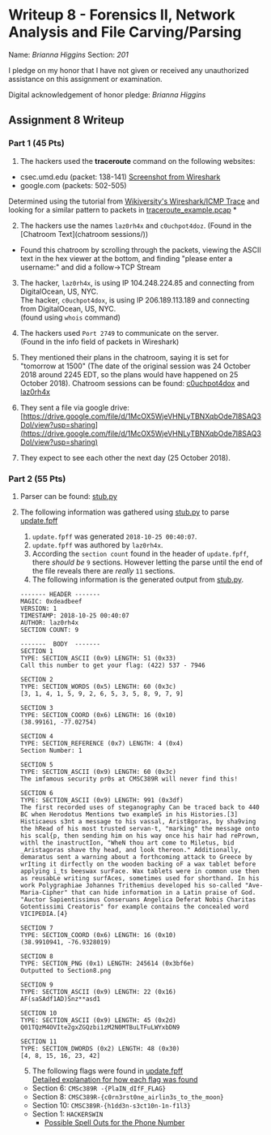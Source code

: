 Writeup 8 - Forensics II, Network Analysis and File Carving/Parsing
=====

Name: *Brianna Higgins*
Section: *201*

I pledge on my honor that I have not given or received any unauthorized assistance on this assignment or examination.

Digital acknowledgement of honor pledge: *Brianna Higgins*

## Assignment 8 Writeup

### Part 1 (45 Pts)
1. The hackers used the **traceroute** command on the following websites:   
  * csec.umd.edu (packet: 138-141)  [Screenshot from Wireshark ](images/wireshark_traceroute_csec.png)  
  * google.com (packets: 502-505)   

  Determined using the tutorial from [Wikiversity's Wireshark/ICMP Trace](https://en.wikiversity.org/wiki/Wireshark/ICMP_Trace) and looking for a similar pattern to packets in [traceroute_example.pcap](code/traceroute_example.pcap)
    *

2. The hackers use the names `laz0rh4x` and `c0uchpot4doz`.  (Found in the [Chatroom Text](chatroom sessions/))
  * Found this chatroom by scrolling through the packets, viewing the ASCII text in the hex viewer at the bottom, and finding "please enter a username:" and did a follow->TCP Stream

3. The hacker, `laz0rh4x`, is using IP 104.248.224.85 and connecting from DigitalOcean, US, NYC.   
The hacker, `c0uchpot4dox`, is using IP 206.189.113.189 and connecting from DigitalOcean, US, NYC.    
(found using `whois` command)  

4. The hackers used `Port 2749` to communicate on the server.   
  (Found in the info field of packets in Wireshark)

5. They mentioned their plans in the chatroom, saying it is set for "tomorrow at 1500" (The date of the original session was 24 October 2018 around 2245 EDT, so the plans would have happened on 25 October 2018).
Chatroom sessions can be found: [c0uchpot4dox](chatsessions/chatroom_session_c0c0uchpot4dox.txt) and [laz0rh4x](chatsessions/chatroom_session_laz0rh4x.txt)

6. They sent a file via google drive: [https://drive.google.com/file/d/1McOX5WjeVHNLyTBNXqbOde7l8SAQ3DoI/view?usp=sharing](https://drive.google.com/file/d/1McOX5WjeVHNLyTBNXqbOde7l8SAQ3DoI/view?usp=sharing)

7. They expect to see each other the next day (25 October 2018).

### Part 2 (55 Pts)

1. Parser can be found: [stub.py](code/stub.py)   

2. The following information was gathered using [stub.py](code/stub.py) to parse [update.fpff](code/update.fpff)
    1. `update.fpff` was generated `2018-10-25 00:40:07`.   
    2. `update.fpff` was authored by `laz0rh4x`.   
    3. According the `section count` found in the header of `update.fpff`, there *should be* `9` sections.  However letting the parse until the end of the file reveals there are *really* `11` sections.
    4. The following information is the generated output from [stub.py](code/stub.py).
    ```
    ------- HEADER -------
    MAGIC: 0xdeadbeef
    VERSION: 1
    TIMESTAMP: 2018-10-25 00:40:07
    AUTHOR: laz0rh4x
    SECTION COUNT: 9
    ```
    ```
    -------  BODY  -------
    SECTION 1
    TYPE: SECTION_ASCII (0x9) LENGTH: 51 (0x33)
    Call this number to get your flag: (422) 537 - 7946

    SECTION 2
    TYPE: SECTION_WORDS (0x5) LENGTH: 60 (0x3c)
    [3, 1, 4, 1, 5, 9, 2, 6, 5, 3, 5, 8, 9, 7, 9]

    SECTION 3
    TYPE: SECTION_COORD (0x6) LENGTH: 16 (0x10)
    (38.99161, -77.02754)

    SECTION 4
    TYPE: SECTION_REFERENCE (0x7) LENGTH: 4 (0x4)
    Section Number: 1

    SECTION 5
    TYPE: SECTION_ASCII (0x9) LENGTH: 60 (0x3c)
    The imfamous security pr0s at CMSC389R will never find this!

    SECTION 6
    TYPE: SECTION_ASCII (0x9) LENGTH: 991 (0x3df)
    The first recorded uses of steganography Can be traced back to 440 BC when Herodotus Mentions two exampleS in his Histories.[3] Histicaeus s3nt a message to his vassal, Arist8goras, by sha9ving the hRead of his most trusted servan-t, "marking" the message onto his scal{p, then sending him on his way once his hair had rePrown, withl the inastructIon, "WheN thou art come to Miletus, bid _Aristagoras shave thy head, and look thereon." Additionally, demaratus sent a warning about a forthcoming attack to Greece by wrIting it dirfectly on the wooden backing oF a wax tablet before applying i_ts beeswax surFace. Wax tablets were in common use then as reusabLe writing surfAces, sometimes used for shorthand. In his work Polygraphiae Johannes Trithemius developed his so-called "Ave-Maria-Cipher" that can hide information in a Latin praise of God. "Auctor Sapientissimus Conseruans Angelica Deferat Nobis Charitas Gotentissimi Creatoris" for example contains the concealed word VICIPEDIA.[4}

    SECTION 7
    TYPE: SECTION_COORD (0x6) LENGTH: 16 (0x10)
    (38.9910941, -76.9328019)

    SECTION 8
    TYPE: SECTION_PNG (0x1) LENGTH: 245614 (0x3bf6e)
    Outputted to Section8.png

    SECTION 9
    TYPE: SECTION_ASCII (0x9) LENGTH: 22 (0x16)
    AF(saSAdf1AD)Snz**asd1

    SECTION 10
    TYPE: SECTION_ASCII (0x9) LENGTH: 45 (0x2d)
    Q01TQzM4OVIte2gxZGQzbi1zM2N0MTBuLTFuLWYxbDN9

    SECTION 11
    TYPE: SECTION_DWORDS (0x2) LENGTH: 48 (0x30)
    [4, 8, 15, 16, 23, 42]
    ```   
    5. The following flags were found in [update.fpff](code/update.fpff)   
      [Detailed explanation for how each flag was found](flag_hunting.md)
      * Section 6: `CMSc389R -{PlaIN_dIfF_FLAG}`   
      * Section 8: `CMSC389R-{c0rn3rst0ne_airlin3s_to_the_moon}`   
      * Section 10: `CMSC389R-{h1dd3n-s3ct10n-1n-f1l3}`   
      * Section 1: `HACKERSWIN`
        * [Possible Spell Outs for the Phone Number](code\WhatDoesSection1PhoneNumberSpell.txt)   
